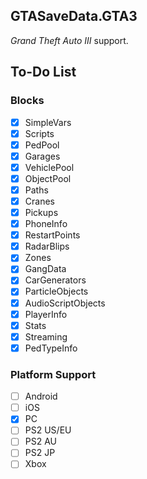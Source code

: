 ## GTASaveData.GTA3
*Grand Theft Auto III* support.

## To-Do List
### Blocks
- [x] SimpleVars
- [x] Scripts
- [x] PedPool
- [x] Garages
- [x] VehiclePool
- [x] ObjectPool
- [x] Paths
- [x] Cranes
- [x] Pickups
- [x] PhoneInfo
- [x] RestartPoints
- [x] RadarBlips
- [x] Zones
- [x] GangData
- [x] CarGenerators
- [x] ParticleObjects
- [x] AudioScriptObjects
- [x] PlayerInfo
- [x] Stats
- [x] Streaming
- [x] PedTypeInfo

### Platform Support
- [ ] Android
- [ ] iOS
- [x] PC
- [ ] PS2 US/EU
- [ ] PS2 AU
- [ ] PS2 JP
- [ ] Xbox
